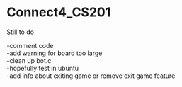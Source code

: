 # Connect4_CS201
Still to do<br>


-comment code<br>
-add warning for board too large<br>
-clean up bot.c<br>
-hopefully test in ubuntu<br>
-add info about exiting game or remove exit game feature<br>

